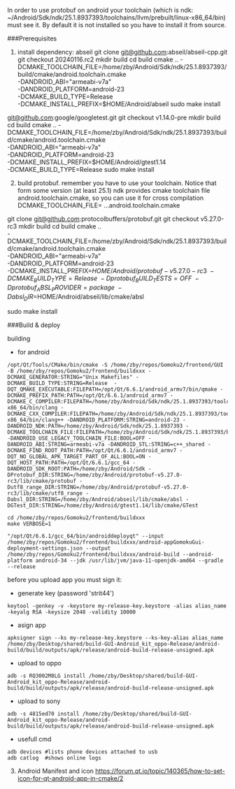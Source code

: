 In order to use protobuf on android your toolchain (which is ndk: ~/Android/Sdk/ndk/25.1.8937393/toolchains/llvm/prebuilt/linux-x86_64/bin) must see it.
By default it is not installed so you have to install it from source.


###Prerequisites

1. install dependency: abseil
git clone git@github.com:abseil/abseil-cpp.git  
git checkout 20240116.rc2
mkdir build
cd build
cmake .. -DCMAKE_TOOLCHAIN_FILE=/home/zby/Android/Sdk/ndk/25.1.8937393/build/cmake/android.toolchain.cmake \
        -DANDROID_ABI="armeabi-v7a" \
        -DANDROID_PLATFORM=android-23 \
        -DCMAKE_BUILD_TYPE=Release \
        -DCMAKE_INSTALL_PREFIX=$HOME/Android/abseil
sudo make install


git@github.com:google/googletest.git
git checkout v1.14.0-pre
mkdir build
cd build
cmake .. -DCMAKE_TOOLCHAIN_FILE=/home/zby/Android/Sdk/ndk/25.1.8937393/build/cmake/android.toolchain.cmake \
         -DANDROID_ABI="armeabi-v7a" \
         -DANDROID_PLATFORM=android-23 \
         -DCMAKE_INSTALL_PREFIX=$HOME/Android/gtest1.14 \
         -DCMAKE_BUILD_TYPE=Release
sudo make install


2. build protobuf.
remember you have to use your toolchain. Notice that form some version (at least 25.1) ndk provides cmake toolchain file android.toolchain.cmake, so you can use it
for cross compilation DCMAKE_TOOLCHAIN_FILE= ...android.toolchain.cmake

git clone git@github.com:protocolbuffers/protobuf.git
git checkout v5.27.0-rc3
mkdir build
cd build
cmake .. \
-DCMAKE_TOOLCHAIN_FILE=/home/zby/Android/Sdk/ndk/25.1.8937393/build/cmake/android.toolchain.cmake \
-DANDROID_ABI="armeabi-v7a" \
-DANDROID_PLATFORM=android-23 \
-DCMAKE_INSTALL_PREFIX=$HOME/Android/protobuf-v5.27.0-rc3 \
-DCMAKE_BUILD_TYPE=Release \
-Dprotobuf_BUILD_TESTS=OFF \
-Dprotobuf_ABSL_PROVIDER=package \
-Dabsl_DIR=$HOME/Android/abseil/lib/cmake/absl

sudo make install

###Build & deploy

building 
- for android
```
/opt/Qt/Tools/CMake/bin/cmake -S /home/zby/repos/Gomoku2/frontend/GUI -B /home/zby/repos/Gomoku2/frontend/buildxxx -DCMAKE_GENERATOR:STRING="Unix Makefiles" -DCMAKE_BUILD_TYPE:STRING=Release  -DQT_QMAKE_EXECUTABLE:FILEPATH=/opt/Qt/6.6.1/android_armv7/bin/qmake -DCMAKE_PREFIX_PATH:PATH=/opt/Qt/6.6.1/android_armv7 -DCMAKE_C_COMPILER:FILEPATH=/home/zby/Android/Sdk/ndk/25.1.8937393/toolchains/llvm/prebuilt/linux-x86_64/bin/clang -DCMAKE_CXX_COMPILER:FILEPATH=/home/zby/Android/Sdk/ndk/25.1.8937393/toolchains/llvm/prebuilt/linux-x86_64/bin/clang++ -DANDROID_PLATFORM:STRING=android-23 -DANDROID_NDK:PATH=/home/zby/Android/Sdk/ndk/25.1.8937393 -DCMAKE_TOOLCHAIN_FILE:FILEPATH=/home/zby/Android/Sdk/ndk/25.1.8937393/build/cmake/android.toolchain.cmake -DANDROID_USE_LEGACY_TOOLCHAIN_FILE:BOOL=OFF -DANDROID_ABI:STRING=armeabi-v7a -DANDROID_STL:STRING=c++_shared -DCMAKE_FIND_ROOT_PATH:PATH=/opt/Qt/6.6.1/android_armv7 -DQT_NO_GLOBAL_APK_TARGET_PART_OF_ALL:BOOL=ON -DQT_HOST_PATH:PATH=/opt/Qt/6.6.1/gcc_64 -DANDROID_SDK_ROOT:PATH=/home/zby/Android/Sdk -DProtobuf_DIR:STRING=/home/zby/Android/protobuf-v5.27.0-rc3/lib/cmake/protobuf -Dutf8_range_DIR:STRING=/home/zby/Android/protobuf-v5.27.0-rc3/lib/cmake/utf8_range -Dabsl_DIR:STRING=/home/zby/Android/abseil/lib/cmake/absl -DGTest_DIR:STRING=/home/zby/Android/gtest1.14/lib/cmake/GTest

cd /home/zby/repos/Gomoku2/frontend/buildxxx
make VERBOSE=1

"/opt/Qt/6.6.1/gcc_64/bin/androiddeployqt" --input /home/zby/repos/Gomoku2/frontend/buildxxx/android-appGomokuGui-deployment-settings.json --output /home/zby/repos/Gomoku2/frontend/buildxxx/android-build --android-platform android-34 --jdk /usr/lib/jvm/java-11-openjdk-amd64 --gradle --release
```

before you upload app you must sign it:

* generate key (password 'strit44')
```
keytool -genkey -v -keystore my-release-key.keystore -alias alias_name -keyalg RSA -keysize 2048 -validity 10000
```
* asign app
```
apksigner sign --ks my-release-key.keystore --ks-key-alias alias_name /home/zby/Desktop/shared/build-GUI-Android_kit_oppo-Release/android-build/build/outputs/apk/release/android-build-release-unsigned.apk
```
* upload to oppo
```
adb -s RQ3002M8LG install /home/zby/Desktop/shared/build-GUI-Android_kit_oppo-Release/android-build/build/outputs/apk/release/android-build-release-unsigned.apk
```
* upload to sony
```
adb -s 4815ed70 install /home/zby/Desktop/shared/build-GUI-Android_kit_oppo-Release/android-build/build/outputs/apk/release/android-build-release-unsigned.apk
```

* usefull cmd
```
adb devices #lists phone devices attached to usb
adb catlog  #shows online logs
```

3. Android Manifest and icon
https://forum.qt.io/topic/140365/how-to-set-icon-for-qt-android-app-in-cmake/2